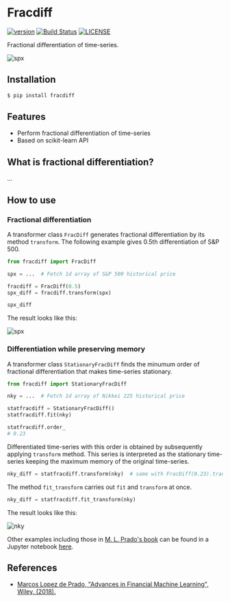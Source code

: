 # Fracdiff

[![version](https://img.shields.io/pypi/v/fracdiff.svg)](https://pypi.org/project/fracdiff/)
[![Build Status](https://travis-ci.com/simaki/fracdiff.svg?branch=master)](https://travis-ci.com/simaki/fracdiff)
[![LICENSE](https://img.shields.io/github/license/simaki/fracdiff)](https://github.com/simaki/fracdiff/blob/master/LICENSE)

Fractional differentiation of time-series.

![spx](./sample/spx.png)

## Installation

```sh
$ pip install fracdiff
```

## Features

- Perform fractional differentiation of time-series
- Based on scikit-learn API

## What is fractional differentiation?

...

## How to use

### Fractional differentiation

A transformer class `FracDiff` generates fractional differentiation by its method `transform`.
The following example gives 0.5th differentiation of S&P 500.

```python
from fracdiff import FracDiff

spx = ...  # Fetch 1d array of S&P 500 historical price

fracdiff = FracDiff(0.5)
spx_diff = fracdiff.transform(spx)

spx_diff
```

The result looks like this:

![spx](./sample/spx.png)

### Differentiation while preserving memory

A transformer class `StationaryFracDiff` finds the minumum order of fractional differentiation that makes time-series stationary.

```python
from fracdiff import StationaryFracDiff

nky = ...  # Fetch 1d array of Nikkei 225 historical price

statfracdiff = StationaryFracDiff()
statfracdiff.fit(nky)

statfracdiff.order_
# 0.23
```

Differentiated time-series with this order is obtained by subsequently applying `transform` method.
This series is interpreted as the stationary time-series keeping the maximum memory of the original time-series.

```python
nky_diff = statfracdiff.transform(nky)  # same with FracDiff(0.23).transform(nky)
```

The method `fit_transform` carries out `fit` and `transform` at once.

```python
nky_diff = statfracdiff.fit_transform(nky)
```

The result looks like this:

![nky](./sample/nky.png)

Other examples including those in [M. L. Prado's book][prado] can be found in a Jupyter notebook [here](./sample/plot.ipynb).

## References

- [Marcos Lopez de Prado, "Advances in Financial Machine Learning", Wiley, (2018).][prado]

[prado]: https://www.wiley.com/en-us/Advances+in+Financial+Machine+Learning-p-9781119482086
